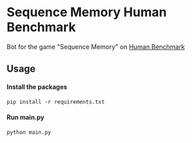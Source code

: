 # Sequence Memory Human Benchmark

Bot for the game "Sequence Memory" on [Human Benchmark](https://humanbenchmark.com/)

## Usage

#### Install the packages
```
pip install -r requirements.txt
```
#### Run main.py
```
python main.py
```
